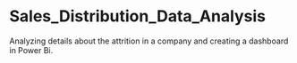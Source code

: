 # Sales_Distribution_Data_Analysis
Analyzing details about the attrition in a company and creating a dashboard in Power Bi.
